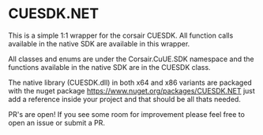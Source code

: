 # CUESDK.NET
This is a simple 1:1 wrapper for the corsair CUESDK. All function calls available in the native SDK are available in this wrapper.

All classes and enums are under the Corsair.CuUE.SDK namespace and the functions available in the native SDK are in the CUESDK class.

The native library (CUESDK.dll) in both x64 and x86 variants are packaged with the nuget package https://www.nuget.org/packages/CUESDK.NET just add a reference inside your project and that should be all thats needed.

PR's are open! If you see some room for improvement please feel free to open an issue or submit a PR.
